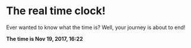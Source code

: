 # The real time clock!

Ever wanted to know what the time is? Well, your journey is about to end!

**The time is Nov 19, 2017, 16:22**